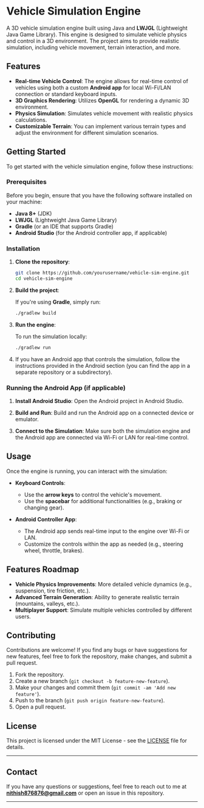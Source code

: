 # Vehicle Simulation Engine

A 3D vehicle simulation engine built using Java and **LWJGL** (Lightweight Java Game Library). This engine is designed to simulate vehicle physics and control in a 3D environment. The project aims to provide realistic simulation, including vehicle movement, terrain interaction, and more.

## Features

- **Real-time Vehicle Control**: The engine allows for real-time control of vehicles using both a custom **Android app** for local Wi-Fi/LAN connection or standard keyboard inputs.
- **3D Graphics Rendering**: Utilizes **OpenGL** for rendering a dynamic 3D environment.
- **Physics Simulation**: Simulates vehicle movement with realistic physics calculations.
- **Customizable Terrain**: You can implement various terrain types and adjust the environment for different simulation scenarios.

## Getting Started

To get started with the vehicle simulation engine, follow these instructions:

### Prerequisites

Before you begin, ensure that you have the following software installed on your machine:

- **Java 8+** (JDK)
- **LWJGL** (Lightweight Java Game Library)
- **Gradle** (or an IDE that supports Gradle)
- **Android Studio** (for the Android controller app, if applicable)

### Installation

1. **Clone the repository**:

   ```bash
   git clone https://github.com/yourusername/vehicle-sim-engine.git
   cd vehicle-sim-engine
   ```

2. **Build the project**:

   If you're using **Gradle**, simply run:

   ```bash
   ./gradlew build
   ```

3. **Run the engine**:

   To run the simulation locally:

   ```bash
   ./gradlew run
   ```

4. If you have an Android app that controls the simulation, follow the instructions provided in the Android section (you can find the app in a separate repository or a subdirectory).

### Running the Android App (if applicable)

1. **Install Android Studio**: Open the Android project in Android Studio.

2. **Build and Run**: Build and run the Android app on a connected device or emulator.

3. **Connect to the Simulation**: Make sure both the simulation engine and the Android app are connected via Wi-Fi or LAN for real-time control.

## Usage

Once the engine is running, you can interact with the simulation:

- **Keyboard Controls**: 
  - Use the **arrow keys** to control the vehicle's movement.
  - Use the **spacebar** for additional functionalities (e.g., braking or changing gear).
  
- **Android Controller App**:
  - The Android app sends real-time input to the engine over Wi-Fi or LAN.
  - Customize the controls within the app as needed (e.g., steering wheel, throttle, brakes).

## Features Roadmap

- **Vehicle Physics Improvements**: More detailed vehicle dynamics (e.g., suspension, tire friction, etc.).
- **Advanced Terrain Generation**: Ability to generate realistic terrain (mountains, valleys, etc.).
- **Multiplayer Support**: Simulate multiple vehicles controlled by different users.

## Contributing

Contributions are welcome! If you find any bugs or have suggestions for new features, feel free to fork the repository, make changes, and submit a pull request.

1. Fork the repository.
2. Create a new branch (`git checkout -b feature-new-feature`).
3. Make your changes and commit them (`git commit -am 'Add new feature'`).
4. Push to the branch (`git push origin feature-new-feature`).
5. Open a pull request.

## License

This project is licensed under the MIT License - see the [LICENSE](LICENSE) file for details.

---

## Contact

If you have any questions or suggestions, feel free to reach out to me at **nithish876876@gmail.com** or open an issue in this repository.

---